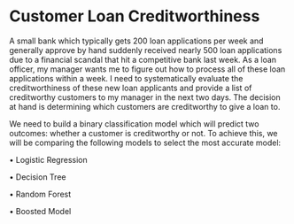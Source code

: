 # Customer Loan Creditworthiness

A small bank which typically gets 200 loan applications per week and generally
approve by hand suddenly received nearly 500 loan applications due to a financial
scandal that hit a competitive bank last week. As a loan officer, my manager wants
me to figure out how to process all of these loan applications within a week. I need
to systematically evaluate the creditworthiness of these new loan applicants and
provide a list of creditworthy customers to my manager in the next two days. The
decision at hand is determining which customers are creditworthy to give a loan to.

We need to build a binary classification model which will predict two outcomes:
whether a customer is creditworthy or not. To achieve this, we will be comparing
the following models to select the most accurate model:

• Logistic Regression

• Decision Tree

• Random Forest

• Boosted Model

